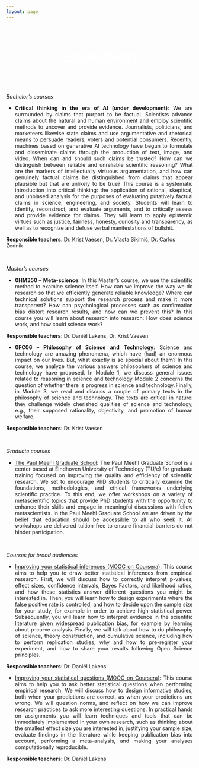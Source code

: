 ```yaml
---
layout: page
---
```


<head>
  <style>
    .header-section {
      background: url('https://images.pexels.com/photos/289738/pexels-photo-289738.jpeg?auto=compress&cs=tinysrgb&w=1260&h=750&dpr=2') center/cover no-repeat;
      padding: 60px 20px;
      text-align: center;
      color: white;
      font-size: 2.5rem;
      font-weight: bold;
    }
  </style>
</head>

<div class="header-section">
    Education
</div>

*Bachelor’s courses* 

<div style="text-align: justify;">
  <ul>
  <li><strong>Critical thinking in the era of AI (under development)</strong>: We are surrounded by claims that purport to be factual. Scientists advance claims about the natural and human environment and employ scientific methods to uncover and provide evidence. Journalists, politicians, and marketeers likewise state claims and use argumentative and rhetorical means to persuade readers, voters and potential consumers. Recently, machines based on generative AI technology have begun to formulate and disseminate claims through the production of text, image, and video. When can and should such claims be trusted? How can we distinguish between reliable and unreliable scientific reasoning? What are the markers of intellectually virtuous argumentation, and how can genuinely factual claims be distinguished from claims that appear plausible but that are unlikely to be true? This course is a systematic introduction into critical thinking: the application of rational, skeptical, and unbiased analysis for the purposes of evaluating putatively factual claims in science, engineering, and society. Students will learn to identify, reconstruct, and evaluate arguments, and to critically assess and provide evidence for claims. They will learn to apply epistemic virtues such as justice, fairness, honesty, curiosity and transparency, as well as to recognize and defuse verbal manifestations of bullshit.</li></ul></div>
  
   **Responsible teachers**: Dr. Krist Vaesen, Dr. Vlasta Sikimić, Dr. Carlos Zednik

  <br>
  
*Master’s courses* 

<div style="text-align: justify;">
  <ul>
    <li><strong>0HM350 – Meta-science</strong>: In this Master’s course, we use the scientific method to examine science itself. How can we improve the way we do research so that we efficiently generate reliable knowledge? Where can technical solutions support the research process and make it more transparent? How can psychological processes such as confirmation bias distort research results, and how can we prevent this? In this course you will learn about research into research: How does science work, and how could science work?</li></ul></div>
  
   **Responsible teachers**: Dr. Daniël Lakens, Dr. Krist Vaesen

<div style="text-align: justify;">
  <ul>
  <li><strong>0FC06 – Philosophy of Science and Technology</strong>: Science and technology are amazing phenomena, which have (had) an enormous impact on our lives. But, what exactly is so special about them? In this course, we analyze the various answers philosophers of science and technology have proposed. In Module 1, we discuss general issues related to reasoning in science and technology. Module 2 concerns the question of whether there is progress in science and technology. Finally, in Module 3, we read and discuss a couple of primary texts in the philosophy of science and technology. The texts are critical in nature: they challenge widely cherished qualities of science and technology, e.g., their supposed rationality, objectivity, and promotion of human welfare.</li></ul></div>
  
   **Responsible teachers**: Dr. Krist Vaesen

<br>

*Graduate courses* 

<div style="text-align: justify;">
  <ul>
  <li><a href="https://paulmeehlschool.github.io/" target="_blank"> The Paul Meehl Graduate School</a>: The Paul Meehl Graduate School is a center based at Eindhoven University of Technology (TU/e) for graduate training focused on improving the quality and efficiency of scientific research. We set to encourage PhD students to critically examine the foundations, methodologies, and ethical frameworks underlying scientific practice. To this end, we offer workshops on a variety of metascientific topics that provide PhD students with the opportunity to enhance their skills and engage in meaningful discussions with fellow metascientists. In the Paul Meehl Graduate School we are driven by the belief that education should be accessible to all who seek it. All workshops are delivered tuition-free to ensure financial barriers do not hinder participation. </li></ul></div>

<br>

*Courses for broad audiences*

<div style="text-align: justify;">
  <ul>
  <li><a href="https://www.coursera.org/learn/statistical-inferences" target="_blank"> Improving your statistical inferences (MOOC on Coursera)</a>: This course aims to help you to draw better statistical inferences from empirical research. First, we will discuss how to correctly interpret p-values, effect sizes, confidence intervals, Bayes Factors, and likelihood ratios, and how these statistics answer different questions you might be interested in. Then, you will learn how to design experiments where the false positive rate is controlled, and how to decide upon the sample size for your study, for example in order to achieve high statistical power. Subsequently, you will learn how to interpret evidence in the scientific literature given widespread publication bias, for example by learning about p-curve analysis. Finally, we will talk about how to do philosophy of science, theory construction, and cumulative science, including how to perform replication studies, why and how to pre-register your experiment, and how to share your results following Open Science principles. </li></ul></div>

  **Responsible teachers**: Dr. Daniël Lakens 

<div style="text-align: justify;">
  <ul>
  <li><a href="https://www.coursera.org/learn/improving-statistical-questions" target="_blank"> Improving your statistical questions (MOOC on Coursera)</a>: This course aims to help you to ask better statistical questions when performing empirical research. We will discuss how to design informative studies, both when your predictions are correct, as when your predictions are wrong. We will question norms, and reflect on how we can improve research practices to ask more interesting questions. In practical hands on assignments you will learn techniques and tools that can be immediately implemented in your own research, such as thinking about the smallest effect size you are interested in, justifying your sample size, evaluate findings in the literature while keeping publication bias into account, performing a meta-analysis, and making your analyses computationally reproducible. </li></ul></div>

  **Responsible teachers**: Dr. Daniël Lakens 
